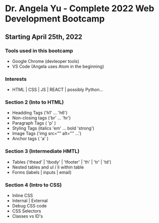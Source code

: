 # Dr. Angela Yu - Complete 2022 Web Development Bootcamp

## Starting April 25th, 2022

### Tools used in this bootcamp

- Google Chrome (devleoper tools)
- VS Code (Angela uses Atom in the beginning)

### Interests

- HTML | CSS | JS | REACT | possibly Python...

### Section 2 (Into to HTML)

- Headding Tags ('h1' ... 'h6')
- Non-closing tags ('br' ... 'hr')
- Paragraph Tags ( 'p' )
- Styling Tags (italics 'em' ... bold 'strong')
- Image Tags ('img src="" alt="" ...')
- Anchor tags ( 'a' )

### Section 3 (Intermediate HMTL)

- Tables ('thead' | 'tbody' | 'tfooter' | 'th' | 'tr' | 'td')
- Nested tables and ul / li within table
- Forms (labels | inputs | email)

### Section 4 (Intro to CSS)

- Inline CSS
- Internal | External
- Debug CSS code
- CSS Selectors
- Classes vs ID's
